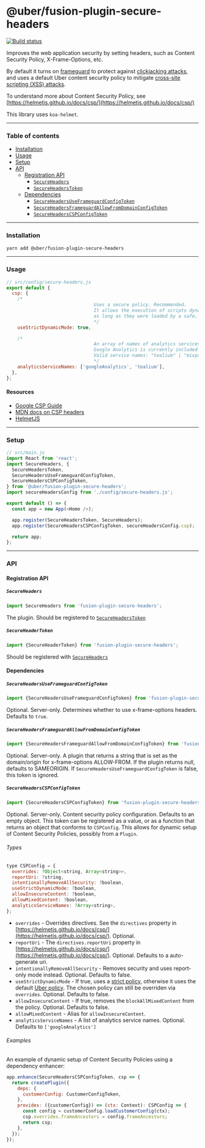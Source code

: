 # @uber/fusion-plugin-secure-headers

[![Build status](https://badge.buildkite.com/e962e49f800a98e953516b0d036bc66501ccb5e90dcd7eff2f.svg?branch=master)](https://buildkite.com/uber/fusionjs)

Improves the web application security by setting headers, such as Content Security Policy, X-Frame-Options, etc.

By default it turns on [frameguard](https://helmetjs.github.io/docs/frameguard/) to protect against [clickjacking attacks](https://en.wikipedia.org/wiki/Clickjacking), and uses a default Uber content security policy to mitigate [cross-site scripting (XSS) attacks](https://en.wikipedia.org/wiki/Cross-site_scripting).

To understand more about Content Security Policy, see [https://helmetjs.github.io/docs/csp/](https://helmetjs.github.io/docs/csp/)

This library uses `koa-helmet`.

---

### Table of contents

* [Installation](#installation)
* [Usage](#usage)
* [Setup](#setup)
* [API](#api)
  * [Registration API](#registration-api)
    * [`SecureHeaders`](#secureheaders)
    * [`SecureHeadersToken`](#secureheaderstoken)
  * [Dependencies](#dependencies)
    * [`SecureHeadersUseFrameguardConfigToken`](#secureheadersuseframeguardconfigtoken)
    * [`SecureHeadersFrameguardAllowFromDomainConfigToken`](#secureheadersframeguardallowfromdomainconfigtoken)
    * [`SecureHeadersCSPConfigToken`](#secureheaderscspconfigtoken)

---

### Installation

```sh
yarn add @uber/fusion-plugin-secure-headers
```

---

### Usage

```js
// src/config/secure-headers.js
export default {
  csp: {
    /*
                                Uses a secure policy. Recommended.
                                It allows the execution of scripts dynamically added to the page,
                                as long as they were loaded by a safe, already-trusted script.
                                */
    useStrictDynamicMode: true,

    /*
                                An array of names of analytics services for their assets to be whitelisted.
                                Google Analytics is currently included by default.
                                Valid service names: "tealium" | "mixpanel" | "googleAnalytics" | "googleTagManager"
                                */
    analyticsServiceNames: ['googleAnalytics', 'tealium'],
  },
};
```

#### Resources

* [Google CSP Guide](https://csp.withgoogle.com/docs/index.html)
* [MDN docs on CSP headers](https://developer.mozilla.org/en-US/docs/Web/HTTP/Headers/Content-Security-Policy)
* [HelmetJS](https://helmetjs.github.io/)

---

### Setup

```js
// src/main.js
import React from 'react';
import SecureHeaders, {
  SecureHeadersToken,
  SecureHeadersUseFrameguardConfigToken,
  SecureHeadersCSPConfigToken,
} from '@uber/fusion-plugin-secure-headers';
import secureHeadersConfig from './config/secure-headers.js';

export default () => {
  const app = new App(<Home />);

  app.register(SecureHeadersToken, SecureHeaders);
  app.register(SecureHeadersCSPConfigToken, secureHeadersConfig.csp);

  return app;
};
```

---

### API

#### Registration API

##### `SecureHeaders`

```js
import SecureHeaders from 'fusion-plugin-secure-headers';
```

The plugin. Should be registered to [`SecureHeadersToken`](#secureheaderstoken)

##### `SecureHeaderToken`

```js
import {SecureHeaderToken} from 'fusion-plugin-secure-headers';
```

Should be registered with [`SecureHeaders`](#secureheaders)

#### Dependencies

##### `SecureHeadersUseFrameguardConfigToken`

```js
import {SecureHeadersUseFrameguardConfigToken} from 'fusion-plugin-secure-headers';
```

Optional. Server-only. Determines whether to use x-frame-options headers. Defaults to `true`.


##### `SecureHeadersFrameguardAllowFromDomainConfigToken`

```js
import {SecureHeadersFrameguardAllowFromDomainConfigToken} from 'fusion-plugin-secure-headers';
```

Optional. Server-only. A plugin that returns a string that is set as the domain/origin for x-frame-options ALLOW-FROM.
If the plugin returns null, defaults to SAMEORIGIN. If `SecureHeadersUseFrameguardConfigToken` is false, this token is ignored.

##### `SecureHeadersCSPConfigToken`

```js
import {SecureHeadersCSPConfigToken} from 'fusion-plugin-secure-headers';
```

Optional. Server-only. Content security policy configuration. Defaults to an empty object. This token can be registered as a value, or as a function that returns an object that conforms to `CSPConfig`. This allows for dynamic setup of Content Security Policies, possibly from a `Plugin`.

###### Types

```js
type CSPConfig = {
  overrides: ?Object<string, Array<string>>,
  reportUri: ?string,
  intentionallyRemoveAllSecurity: ?boolean,
  useStrictDynamicMode: ?boolean,
  allowInsecureContent: ?boolean,
  allowMixedContent: ?boolean,
  analyticsServiceNames: ?Array<string>,
};
```

* `overrides` - Overrides directives. See the `directives` property in [https://helmetjs.github.io/docs/csp/](https://helmetjs.github.io/docs/csp/). Optional.
* `reportUri` - The `directives.reportUri` property in [https://helmetjs.github.io/docs/csp/](https://helmetjs.github.io/docs/csp/). Optional. Defaults to a auto-generate uri.
* `intentionallyRemoveAllSecurity` - Removes security and uses report-only mode instead. Optional. Defaults to false.
* `useStrictDynamicMode` - If true, uses a [strict policy](https://code.uberinternal.com/diffusion/WEFUSGY/browse/master/src/csp/policies/strict.js), otherwise it uses the default [Uber policy](https://code.uberinternal.com/diffusion/WEFUSGY/browse/master/src/csp/policies/uber-default.js). The chosen policy can still be overriden via `overrides`. Optional. Defaults to false.
* `allowInsecureContent` - If true, removes the `blockAllMixedContent` from the policy. Optional. Defaults to false.
* `allowMixedContent` - Alias for `allowInsecureContent`.
* `analyticsServiceNames` - A list of analytics service names. Optional. Defaults to `['googleAnalytics']`


###### Examples

An example of dynamic setup of Content Security Policies using a dependency enhancer:

```js
app.enhance(SecureHeadersCSPConfigToken, csp => {
  return createPlugin({
    deps: {
      customerConfig: CustomerConfigToken,
    },
    provides: ({customerConfig}) => (ctx: Context): CSPConfig => {
      const config = customerConfig.loadCustomerConfig(ctx);
      csp.overrides.frameAncestors = config.frameAncestors;
      return csp;
    },
  });
});
```
